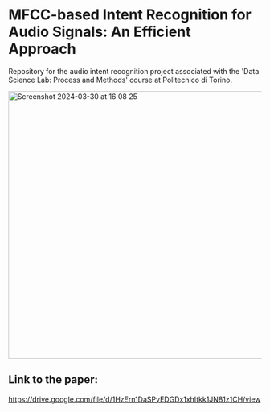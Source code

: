 # MFCC-based Intent Recognition for Audio Signals: An Efficient Approach
Repository for the audio intent recognition project associated with the 'Data Science Lab: Process and Methods' course at Politecnico di Torino.

<img width="532" alt="Screenshot 2024-03-30 at 16 08 25" src="https://github.com/al3ssandrocaruso/Audio-Intent-Recognition/assets/92364264/bdb4e0e1-8c3e-47d9-b11d-e04de7be2637">

## Link to the paper:
https://drive.google.com/file/d/1HzErn1DaSPyEDGDx1xhItkk1JN81z1CH/view
